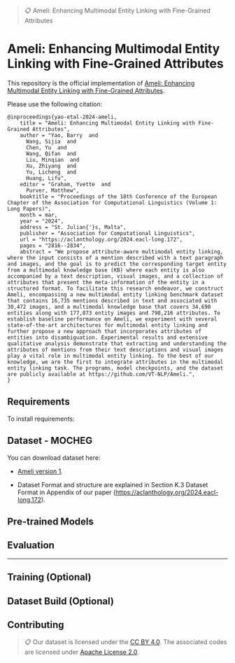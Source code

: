 >📋  Ameli: Enhancing Multimodal Entity Linking with Fine-Grained Attributes

# Ameli: Enhancing Multimodal Entity Linking with Fine-Grained Attributes

This repository is the official implementation of [Ameli: Enhancing Multimodal Entity Linking with Fine-Grained Attributes](https://aclanthology.org/2024.eacl-long.172). 

Please use the following citation:
```
@inproceedings{yao-etal-2024-ameli,
    title = "Ameli: Enhancing Multimodal Entity Linking with Fine-Grained Attributes",
    author = "Yao, Barry  and
      Wang, Sijia  and
      Chen, Yu  and
      Wang, Qifan  and
      Liu, Minqian  and
      Xu, Zhiyang  and
      Yu, Licheng  and
      Huang, Lifu",
    editor = "Graham, Yvette  and
      Purver, Matthew",
    booktitle = "Proceedings of the 18th Conference of the European Chapter of the Association for Computational Linguistics (Volume 1: Long Papers)",
    month = mar,
    year = "2024",
    address = "St. Julian{'}s, Malta",
    publisher = "Association for Computational Linguistics",
    url = "https://aclanthology.org/2024.eacl-long.172",
    pages = "2816--2834",
    abstract = "We propose attribute-aware multimodal entity linking, where the input consists of a mention described with a text paragraph and images, and the goal is to predict the corresponding target entity from a multimodal knowledge base (KB) where each entity is also accompanied by a text description, visual images, and a collection of attributes that present the meta-information of the entity in a structured format. To facilitate this research endeavor, we construct Ameli, encompassing a new multimodal entity linking benchmark dataset that contains 16,735 mentions described in text and associated with 30,472 images, and a multimodal knowledge base that covers 34,690 entities along with 177,873 entity images and 798,216 attributes. To establish baseline performance on Ameli, we experiment with several state-of-the-art architectures for multimodal entity linking and further propose a new approach that incorporates attributes of entities into disambiguation. Experimental results and extensive qualitative analysis demonstrate that extracting and understanding the attributes of mentions from their text descriptions and visual images play a vital role in multimodal entity linking. To the best of our knowledge, we are the first to integrate attributes in the multimodal entity linking task. The programs, model checkpoints, and the dataset are publicly available at https://github.com/VT-NLP/Ameli.",
}
```
<!-- >📋  Optional: include a graphic explaining your approach/main result, bibtex entry, link to demos, blog posts and tutorials -->

## Requirements

To install requirements:
 

<!-- >📋  Describe how to set up the environment, e.g. pip/conda/docker commands, download datasets, etc... -->


## Dataset - MOCHEG

You can download dataset here:

- [Ameli version 1](http://nlplab1.cs.vt.edu/~menglong/project/multimodal/entity_linking/ameli/dataset/latest/). 

- Dataset Format and structure are explained in Section K.3 Dataset Format in Appendix of our paper (https://aclanthology.org/2024.eacl-long.172).

## Pre-trained Models

 
## Evaluation

 
 
-----------------------------------------------------------------------------------------


## Training (Optional)

 
<!-- 
>📋  Describe how to train the models, with example commands on how to train the models in your paper, including the full training procedure and appropriate hyperparameters. -->

## Dataset Build (Optional)

 

<!-- ## Results

Our model achieves the following performance on :

### [Image Classification on ImageNet](https://paperswithcode.com/sota/image-classification-on-imagenet)

| Model name         | Top 1 Accuracy  | Top 5 Accuracy |
| ------------------ |---------------- | -------------- |
| My awesome model   |     85%         |      95%       |

>📋  Include a table of results from your paper, and link back to the leaderboard for clarity and context. If your main result is a figure, include that figure and link to the command or notebook to reproduce it.  -->




## Contributing

>📋  Our dataset is licensed under the [CC BY 4.0](https://creativecommons.org/licenses/by/4.0/). The associated codes are licensed under [Apache License 2.0](https://www.apache.org/licenses/LICENSE-2.0).
